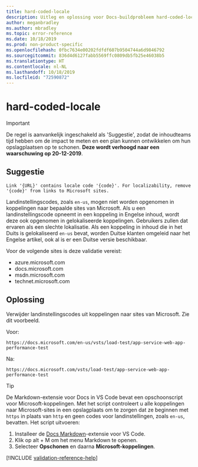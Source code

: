 ```yaml
---
title: hard-coded-locale
description: Uitleg en oplossing voor Docs-buildprobleem hard-coded-locale.
author: meganbradley
ms.author: mbradley
ms.topic: error-reference
ms.date: 10/18/2019
ms.prod: non-product-specific
ms.openlocfilehash: 0fbc7634e00202fdfdf607b9504744a6d9846792
ms.sourcegitcommit: 836d4d6127fabb5569ffc0809db5fb25e46038b5
ms.translationtype: HT
ms.contentlocale: nl-NL
ms.lasthandoff: 10/18/2019
ms.locfileid: "72590872"
---
```

# <a name="hard-coded-locale"></a>hard-coded-locale

> [!IMPORTANT]
> De regel is aanvankelijk ingeschakeld als 'Suggestie', zodat de inhoudteams tijd hebben om de impact te meten en een plan kunnen ontwikkelen om hun opslagplaatsen op te schonen. **Deze wordt verhoogd naar een waarschuwing op 20-12-2019**.

## <a name="suggestion"></a>Suggestie

`Link '{URL}' contains locale code '{code}'. For localizability, remove '{code}' from links to Microsoft sites.`

Landinstellingscodes, zoals `en-us`, mogen niet worden opgenomen in koppelingen naar bepaalde sites van Microsoft. Als u een landinstellingscode opneemt in een koppeling in Engelse inhoud, wordt deze ook opgenomen in gelokaliseerde koppelingen. Gebruikers zullen dat ervaren als een slechte lokalisatie. Als een koppeling in inhoud die in het Duits is gelokaliseerd `en-us` bevat, worden Duitse klanten omgeleid naar het Engelse artikel, ook al is er een Duitse versie beschikbaar.

Voor de volgende sites is deze validatie vereist:

- azure.microsoft.com
- docs.microsoft.com
- msdn.microsoft.com
- technet.microsoft.com

## <a name="resolution"></a>Oplossing

Verwijder landinstellingscodes uit koppelingen naar sites van Microsoft. Zie dit voorbeeld.

Voor:

`https://docs.microsoft.com/en-us/vsts/load-test/app-service-web-app-performance-test`

Na:

`https://docs.microsoft.com/vsts/load-test/app-service-web-app-performance-test`

> [!TIP]
> De Markdown-extensie voor Docs in VS Code bevat een opschoonscript voor Microsoft-koppelingen. Met het script controleert u alle koppelingen naar Microsoft-sites in een opslagplaats om te zorgen dat ze beginnen met `https` in plaats van `http` en geen codes voor landinstellingen, zoals `en-us`, bevatten. Het script uitvoeren:
>
> 1. Installeer de [Docs Markdown](https://marketplace.visualstudio.com/items?itemName=docsmsft.docs-markdown)-extensie voor VS Code.
> 1. Klik op alt + M om het menu Markdown te openen.
> 1. Selecteer **Opschonen** en daarna **Microsoft-koppelingen**.

<!--make sure to add this file to your includes folder and verify the path-->
[!INCLUDE [validation-reference-help](includes/validation-reference-help.md)]
